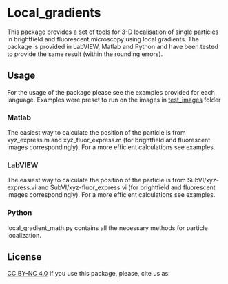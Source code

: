 # Local_gradients
This package provides a set of tools for 3-D localisation of single particles in brightfield and fluorescent microscopy using local gradients.
The package is provided in LabVIEW, Matlab and Python and have been tested to provide the same result (within the rounding errors). 

## Usage

For the usage of the package please see the examples provided for each language. Examples were preset to run on the images in [test_images](https://github.com/an-kashchuk/Local_gradients/tree/main/test_images) folder

### Matlab
The easiest way to calculate the position of the particle is from xyz_express.m and xyz_fluor_express.m (for brightfield and fluorescent images correspondingly).
For a more efficient calculations see examples.

### LabVIEW
The easiest way to calculate the position of the particle is from SubVI/xyz-express.vi and SubVI/xyz-fluor_express.vi (for brightfield and fluorescent images correspondingly).
For a more efficient calculations see examples.

### Python
local_gradient_math.py contains all the necessary methods for particle localization.

## License
[CC BY-NC 4.0](https://creativecommons.org/licenses/by-nc/4.0/)
If you use this package, please, cite us as:
